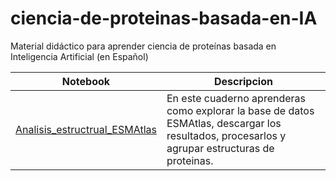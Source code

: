 # ciencia-de-proteinas-basada-en-IA
Material didáctico para aprender ciencia de proteínas basada en Inteligencia Artificial (en Español)



| Notebook | Descripcion | 
|-----------|-----------| 
| [Analisis_estructrual_ESMAtlas](https://github.com/miangoar/ciencia-de-proteinas-basada-en-IA/blob/main/notebooks/analisis_estructural_ESMAtlas.ipynb) | En este cuaderno aprenderas como explorar la base de datos ESMAtlas, descargar los resultados, procesarlos y agrupar estructuras de proteinas. |

